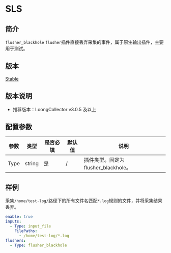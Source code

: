 # SLS

## 简介

`flusher_blackhole` `flusher`插件直接丢弃采集的事件，属于原生输出插件，主要用于测试。

## 版本

[Stable](../../stability-level.md)

## 版本说明

* 推荐版本：LoongCollector v3.0.5 及以上

## 配置参数

|  **参数**  |  **类型**  |  **是否必填**  |  **默认值**  |  **说明**  |
| --- | --- | --- | --- | --- |
|  Type  |  string  |  是  |  /  |  插件类型。固定为flusher\_blackhole。  |

## 样例

采集`/home/test-log/`路径下的所有文件名匹配`*.log`规则的文件，并将采集结果丢弃。

``` yaml
enable: true
inputs:
  - Type: input_file
    FilePaths: 
      - /home/test-log/*.log
flushers:
  - Type: flusher_blackhole
```
